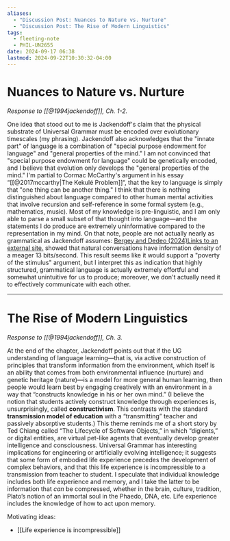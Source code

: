 ```yaml
---
aliases:
  - "Discussion Post: Nuances to Nature vs. Nurture"
  - "Discussion Post: The Rise of Modern Linguistics"
tags:
  - fleeting-note
  - PHIL-UN2655
date: 2024-09-17 06:38
lastmod: 2024-09-22T10:30:32-04:00
---
```

# Nuances to Nature vs. Nurture

*Response to [[@1994jackendoff]], Ch. 1-2.*

One idea that stood out to me is Jackendoff's claim that the physical substrate of Universal Grammar must be encoded over evolutionary timescales (my phrasing). Jackendoff also acknowledges that the "innate part" of language is a combination of "special purpose endowment for language" and "general properties of the mind." I am not convinced that "special purpose endowment for language" could be genetically encoded, and I believe that evolution only develops the "general properties of the mind." I'm partial to Cormac McCarthy's argument in his essay “[[@2017mccarthy|The Kekulé Problem]]“, that the key to language is simply that "one thing can be another thing." I think that there is nothing distinguished about language compared to other human mental activities that involve recursion and self-reference in some formal system (e.g., mathematics, music). Most of my knowledge is pre-linguistic, and I am only able to parse a small subset of that thought into language—and the statements I do produce are extremely uninformative compared to the representation in my mind. On that note, people are not actually nearly as grammatical as Jackendoff assumes: [Bergey and Dedeo (2024)Links to an external site.](https://arxiv.org/abs/2403.08890) showed that natural conversations have information density of a meager 13 bits/second. This result seems like it would support a "poverty of the stimulus" argument, but I interpret this as indication that highly structured, grammatical language is actually extremely effortful and somewhat unintuitive for us to produce; moreover, we don't actually need it to effectively communicate with each other.

---

# The Rise of Modern Linguistics

*Response to [[@1994jackendoff]], Ch. 3.*

At the end of the chapter, Jackendoff points out that if the UG understanding of language learning—that is, via active construction of principles that transform information from the environment, which itself is an ability that comes from both environmental influence (nurture) and genetic heritage (nature)—is a model for more general human learning, then people would learn best by engaging creatively with an environment in a way that “constructs knowledge in his or her own mind.” (I believe the notion that students actively construct knowledge through experiences is, unsurprisingly, called **constructivism**. This contrasts with the standard **transmission model of education** with a “transmitting” teacher and passively absorptive students.) This theme reminds me of a short story by Ted Chiang called “The Lifecycle of Software Objects,” in which “digients,” or digital entities, are virtual pet-like agents that eventually develop greater intelligence and consciousness. Universal Grammar has interesting implications for engineering or artificially evolving intelligence; it suggests that some form of embodied life experience precedes the development of complex behaviors, and that this life experience is incompressible to a transmission from teacher to student. I speculate that individual knowledge includes both life experience and memory, and I take the latter to be information that *can* be compressed, whether in the brain, culture, tradition, Plato’s notion of an immortal soul in the Phaedo, DNA, etc. Life experience includes the knowledge of how to act upon memory.

Motivating ideas:
- [[Life experience is incompressible]]